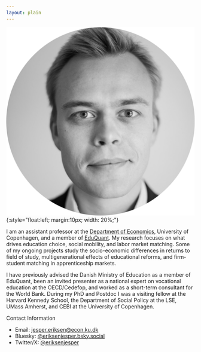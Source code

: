 ```yaml
---
layout: plain
---
```


![*Jesper Eriksen*](avatar_round-modified.png){:style="float:left; margin:10px; width: 20%;"}


I am an assistant professor at the [Department of Economics](https://www.economics.ku.dk/), University of Copenhagen, and a member of [EduQuant](https://www.economics.ku.dk/research/externally-funded-research_new/uddankvant/).  My research focuses on what drives education choice, social mobility, and labor market matching.  Some of my ongoing projects study the socio-economic differences in returns to field of study, multigenerational effects of educational reforms, and firm-student matching in apprenticeship markets. 

I have previously advised the Danish Ministry of Education as a member of EduQuant, been an invited presenter as a national expert on vocational education at the OECD/Cedefop, and worked as a short-term consultant for the World Bank. During my PhD and Postdoc I was a visiting fellow at the Harvard Kennedy School, the Department of Social Policy at the LSE, UMass Amherst, and CEBI at the  University of Copenhagen.

Contact Information

- Email: [jesper.eriksen@econ.ku.dk](mailto:jesper.eriksen@econ.ku.dk)    
- Bluesky: [@eriksenjesper.bsky.social](@eriksenjesper.bsky.social)
- Twitter/X: [@eriksenjesper](https://twitter.com/eriksenjesper) 
